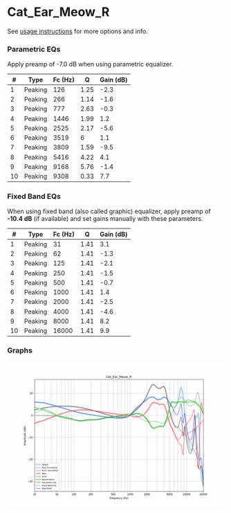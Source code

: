 # Cat_Ear_Meow_R
See [usage instructions](https://github.com/jaakkopasanen/AutoEq#usage) for more options and info.

### Parametric EQs
Apply preamp of -7.0 dB when using parametric equalizer.

|   # | Type    |   Fc (Hz) |    Q |   Gain (dB) |
|-----|---------|-----------|------|-------------|
|   1 | Peaking |       126 | 1.25 |        -2.3 |
|   2 | Peaking |       266 | 1.14 |        -1.6 |
|   3 | Peaking |       777 | 2.63 |        -0.3 |
|   4 | Peaking |      1446 | 1.99 |         1.2 |
|   5 | Peaking |      2525 | 2.17 |        -5.6 |
|   6 | Peaking |      3519 | 6    |         1.1 |
|   7 | Peaking |      3809 | 1.59 |        -9.5 |
|   8 | Peaking |      5416 | 4.22 |         4.1 |
|   9 | Peaking |      9168 | 5.76 |        -1.4 |
|  10 | Peaking |      9308 | 0.33 |         7.7 |

### Fixed Band EQs
When using fixed band (also called graphic) equalizer, apply preamp of **-10.4 dB** (if available) and set gains manually with these parameters.

|   # | Type    |   Fc (Hz) |    Q |   Gain (dB) |
|-----|---------|-----------|------|-------------|
|   1 | Peaking |        31 | 1.41 |         3.1 |
|   2 | Peaking |        62 | 1.41 |        -1.3 |
|   3 | Peaking |       125 | 1.41 |        -2.1 |
|   4 | Peaking |       250 | 1.41 |        -1.5 |
|   5 | Peaking |       500 | 1.41 |        -0.7 |
|   6 | Peaking |      1000 | 1.41 |         1.4 |
|   7 | Peaking |      2000 | 1.41 |        -2.5 |
|   8 | Peaking |      4000 | 1.41 |        -4.6 |
|   9 | Peaking |      8000 | 1.41 |         8.2 |
|  10 | Peaking |     16000 | 1.41 |         9.9 |

### Graphs
![](./Cat_Ear_Meow_R.png)
